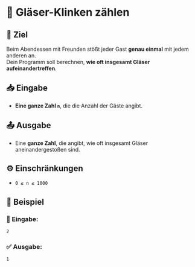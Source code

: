 # 🥂 Gläser-Klinken zählen

## 🎯 Ziel
Beim Abendessen mit Freunden stößt jeder Gast **genau einmal** mit jedem anderen an.  
Dein Programm soll berechnen, **wie oft insgesamt Gläser aufeinandertreffen**.

## 📥 Eingabe
- **Eine ganze Zahl `n`**, die die Anzahl der Gäste angibt.

## 📤 Ausgabe
- Eine **ganze Zahl**, die angibt, wie oft insgesamt Gläser aneinandergestoßen sind.

## ⚙️ Einschränkungen
- `0 ≤ n ≤ 1000`

## 📌 Beispiel

### 📝 Eingabe:
```
2
```

### ✅ Ausgabe:
```
1
```

